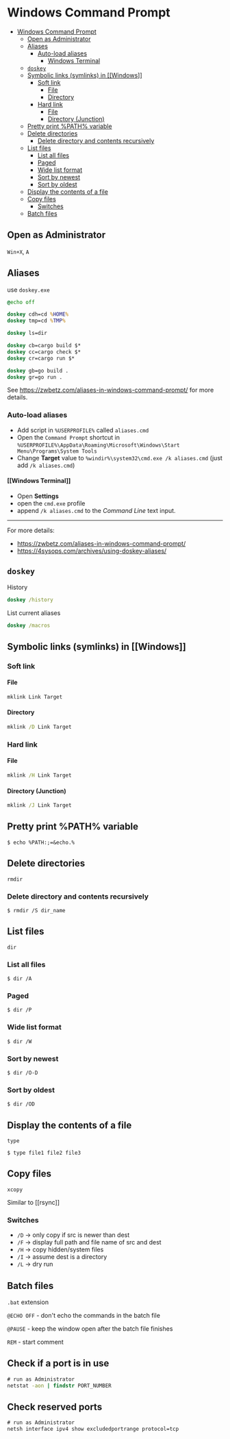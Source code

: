 # Windows Command Prompt

- [Windows Command Prompt](#windows-command-prompt)
  - [Open as Administrator](#open-as-administrator)
  - [Aliases](#aliases)
    - [Auto-load aliases](#auto-load-aliases)
      - [Windows Terminal](#windows-terminal)
  - [`doskey`](#doskey)
  - [Symbolic links (symlinks) in \[\[Windows\]\]](#symbolic-links-symlinks-in-windows)
    - [Soft link](#soft-link)
      - [File](#file)
      - [Directory](#directory)
    - [Hard link](#hard-link)
      - [File](#file-1)
      - [Directory (Junction)](#directory-junction)
  - [Pretty print %PATH% variable](#pretty-print-path-variable)
  - [Delete directories](#delete-directories)
    - [Delete directory and contents recursively](#delete-directory-and-contents-recursively)
  - [List files](#list-files)
    - [List all files](#list-all-files)
    - [Paged](#paged)
    - [Wide list format](#wide-list-format)
    - [Sort by newest](#sort-by-newest)
    - [Sort by oldest](#sort-by-oldest)
  - [Display the contents of a file](#display-the-contents-of-a-file)
  - [Copy files](#copy-files)
    - [Switches](#switches)
  - [Batch files](#batch-files)

## Open as Administrator

`Win+X`, `A`

## Aliases

use `doskey.exe`

```cmd
@echo off

doskey cdh=cd %HOME%
doskey tmp=cd %TMP%

doskey ls=dir

doskey cb=cargo build $*
doskey cc=cargo check $*
doskey cr=cargo run $*

doskey gb=go build .
doskey gr=go run .
```

See <https://zwbetz.com/aliases-in-windows-command-prompt/> for more details.

### Auto-load aliases

- Add script in `%USERPROFILE%` called `aliases.cmd`
- Open the `Command Prompt` shortcut in `%USERPROFILE%\AppData\Roaming\Microsoft\Windows\Start Menu\Programs\System Tools`
- Change **Target** value to `%windir%\system32\cmd.exe /k aliases.cmd` (just add `/k aliases.cmd`)

#### [[Windows Terminal]]

- Open **Settings**
- open the `cmd.exe` profile
- append `/k aliases.cmd` to the _Command Line_ text input.

---

For more details:

- <https://zwbetz.com/aliases-in-windows-command-prompt/>
- <https://4sysops.com/archives/using-doskey-aliases/>

## `doskey`

History

```cmd
doskey /history
```

List current aliases

```cmd
doskey /macros
```

## Symbolic links (symlinks) in [[Windows]]

### Soft link

#### File

```cmd
mklink Link Target
```

#### Directory

```cmd
mklink /D Link Target
```

### Hard link

#### File

```cmd
mklink /H Link Target
```

#### Directory (Junction)

```cmd
mklink /J Link Target
```

## Pretty print %PATH% variable

`$ echo %PATH:;=&echo.%`

## Delete directories

`rmdir`

### Delete directory and contents recursively

`$ rmdir /S dir_name`

## List files

`dir`

### List all files

`$ dir /A`

### Paged

`$ dir /P`

### Wide list format

`$ dir /W`

### Sort by newest

`$ dir /O-D`

### Sort by oldest

`$ dir /OD`

## Display the contents of a file

`type`

`$ type file1 file2 file3`

## Copy files

`xcopy`

Similar to [[rsync]]

### Switches

- `/D` -> only copy if src is newer than dest
- `/F` -> display full path and file name of src and dest
- `/H` -> copy hidden/system files
- `/I` -> assume dest is a directory
- `/L` -> dry run

## Batch files

`.bat` extension

`@ECHO OFF` - don't echo the commands in the batch file

`@PAUSE` - keep the window open after the batch file finishes

`REM` - start comment

## Check if a port is in use

```cmd
# run as Administrator
netstat -aon | findstr PORT_NUMBER
```

## Check reserved ports

```cmd
# run as Administrator
netsh interface ipv4 show excludedportrange protocol=tcp
```
